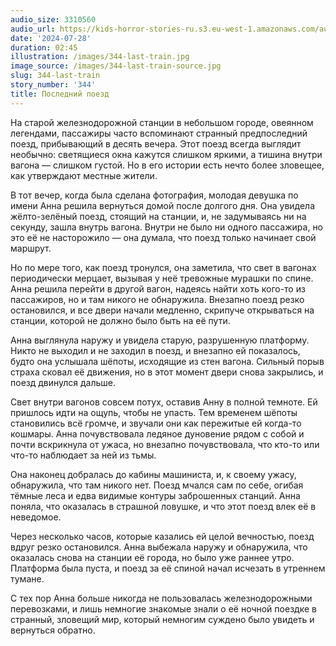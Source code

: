 ```yaml
---
audio_size: 3310560
audio_url: https://kids-horror-stories-ru.s3.eu-west-1.amazonaws.com/audio/344-last-train.mp3
date: '2024-07-28'
duration: 02:45
illustration: /images/344-last-train.jpg
image_source: /images/344-last-train-source.jpg
slug: 344-last-train
story_number: '344'
title: Последний поезд
---
```


На старой железнодорожной станции в небольшом городе, овеянном легендами, пассажиры часто вспоминают странный предпоследний поезд, прибывающий в десять вечера. Этот поезд всегда выглядит необычно: светящиеся окна кажутся слишком яркими, а тишина внутри вагона — слишком густой. Но в его истории есть нечто более зловещее, как утверждают местные жители.

В тот вечер, когда была сделана фотография, молодая девушка по имени Анна решила вернуться домой после долгого дня. Она увидела жёлто-зелёный поезд, стоящий на станции, и, не задумываясь ни на секунду, зашла внутрь вагона. Внутри не было ни одного пассажира, но это её не насторожило — она думала, что поезд только начинает свой маршрут.

Но по мере того, как поезд тронулся, она заметила, что свет в вагонах периодически мерцает, вызывая у неё тревожные мурашки по спине. Анна решила перейти в другой вагон, надеясь найти хоть кого-то из пассажиров, но и там никого не обнаружила. Внезапно поезд резко остановился, и все двери начали медленно, скрипуче открываться на станции, которой не должно было быть на её пути.

Анна выглянула наружу и увидела старую, разрушенную платформу. Никто не выходил и не заходил в поезд, и внезапно ей показалось, будто она услышала шёпоты, исходящие из стен вагона. Сильный порыв страха сковал её движения, но в этот момент двери снова закрылись, и поезд двинулся дальше.

Свет внутри вагонов совсем потух, оставив Анну в полной темноте. Ей пришлось идти на ощупь, чтобы не упасть. Тем временем шёпоты становились всё громче, и звучали они как пережитые ей когда-то кошмары. Анна почувствовала ледяное дуновение рядом с собой и почти вскрикнула от ужаса, но внезапно почувствовала, что кто-то или что-то наблюдает за ней из тьмы.

Она наконец добралась до кабины машиниста, и, к своему ужасу, обнаружила, что там никого нет. Поезд мчался сам по себе, огибая тёмные леса и едва видимые контуры заброшенных станций. Анна поняла, что оказалась в страшной ловушке, и что этот поезд влек её в неведомое.

Через несколько часов, которые казались ей целой вечностью, поезд вдруг резко остановился. Анна выбежала наружу и обнаружила, что оказалась снова на станции её города, но было уже раннее утро. Платформа была пуста, и поезд за её спиной начал исчезать в утреннем тумане.

С тех пор Анна больше никогда не пользовалась железнодорожными перевозками, и лишь немногие знакомые знали о её ночной поездке в странный, зловещий мир, который немногим суждено было увидеть и вернуться обратно.